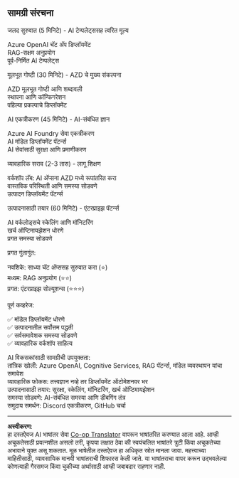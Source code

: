 <!--
CO_OP_TRANSLATOR_METADATA:
{
  "original_hash": "f043362c5ed91c41a815609e4f16bd48",
  "translation_date": "2025-09-12T19:16:09+00:00",
  "source_file": "course-outline.md",
  "language_code": "mr"
}
-->
## सामग्री संरचना

जलद सुरुवात (5 मिनिटे) - AI टेम्पलेट्ससह त्वरित मूल्य

Azure OpenAI चॅट अ‍ॅप डिप्लॉयमेंट  
RAG-सक्षम अनुप्रयोग  
पूर्व-निर्मित AI टेम्पलेट्स  

मूलभूत गोष्टी (30 मिनिटे) - AZD चे मुख्य संकल्पना

AZD मूलभूत गोष्टी आणि शब्दावली  
स्थापना आणि कॉन्फिगरेशन  
पहिल्या प्रकल्पाचे डिप्लॉयमेंट  

AI एकत्रीकरण (45 मिनिटे) - AI-संबंधित ज्ञान

Azure AI Foundry सेवा एकत्रीकरण  
AI मॉडेल डिप्लॉयमेंट पॅटर्न्स  
AI सेवांसाठी सुरक्षा आणि प्रमाणीकरण  

व्यावहारिक सराव (2-3 तास) - लागू शिक्षण

वर्कशॉप लॅब: AI अ‍ॅप्सना AZD मध्ये रूपांतरित करा  
वास्तविक परिस्थिती आणि समस्या सोडवणे  
उत्पादन डिप्लॉयमेंट पॅटर्न्स  

उत्पादनासाठी तयार (60 मिनिटे) - एंटरप्राइझ पॅटर्न्स

AI वर्कलोड्सचे स्केलिंग आणि मॉनिटरिंग  
खर्च ऑप्टिमायझेशन धोरणे  
प्रगत समस्या सोडवणे  

प्रगत गुंतागुंत:

नवशिके: साध्या चॅट अ‍ॅप्ससह सुरुवात करा (⭐)  
मध्यम: RAG अनुप्रयोग (⭐⭐)  
प्रगत: एंटरप्राइझ सोल्यूशन्स (⭐⭐⭐)  

पूर्ण कव्हरेज:

✅ मॉडेल डिप्लॉयमेंट धोरणे  
✅ उत्पादनातील सर्वोत्तम पद्धती  
✅ सर्वसमावेशक समस्या सोडवणे  
✅ व्यावहारिक वर्कशॉप साहित्य  

AI विकसकांसाठी सामग्रीची उपयुक्तता:  
तांत्रिक खोली: Azure OpenAI, Cognitive Services, RAG पॅटर्न्स, मॉडेल व्यवस्थापन यांचा समावेश  
व्यावहारिक फोकस: तत्त्वज्ञान नव्हे तर डिप्लॉयमेंट ऑटोमेशनवर भर  
उत्पादनासाठी तयार: सुरक्षा, स्केलिंग, मॉनिटरिंग, खर्च ऑप्टिमायझेशन  
समस्या सोडवणे: AI-संबंधित समस्या आणि डीबगिंग तंत्र  
समुदाय समर्थन: Discord एकत्रीकरण, GitHub चर्चा  

---

**अस्वीकरण**:  
हा दस्तऐवज AI भाषांतर सेवा [Co-op Translator](https://github.com/Azure/co-op-translator) वापरून भाषांतरित करण्यात आला आहे. आम्ही अचूकतेसाठी प्रयत्नशील असलो तरी, कृपया लक्षात ठेवा की स्वयंचलित भाषांतरे त्रुटी किंवा अचूकतेच्या अभावाने युक्त असू शकतात. मूळ भाषेतील दस्तऐवज हा अधिकृत स्रोत मानला जावा. महत्त्वाच्या माहितीसाठी, व्यावसायिक मानवी भाषांतराची शिफारस केली जाते. या भाषांतराचा वापर करून उद्भवलेल्या कोणत्याही गैरसमज किंवा चुकीच्या अर्थासाठी आम्ही जबाबदार राहणार नाही.